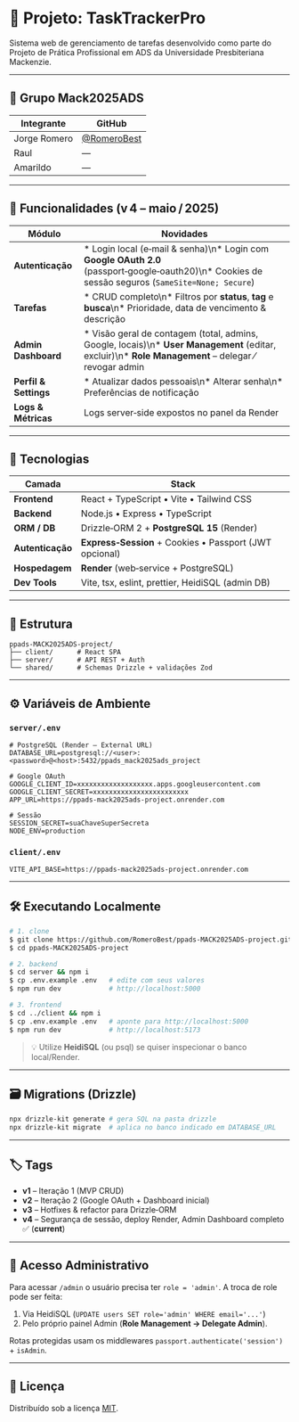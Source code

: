 # 📌 Projeto: TaskTrackerPro

Sistema web de gerenciamento de tarefas desenvolvido como parte do Projeto de Prática Profissional em ADS da Universidade Presbiteriana Mackenzie.

---

## 👥 Grupo **Mack2025ADS**

| Integrante   | GitHub                                       |
| ------------ | -------------------------------------------- |
| Jorge Romero | [@RomeroBest](https://github.com/RomeroBest) |
| Raul         | —                                            |
| Amarildo     | —                                            |

---

## 🚀 Funcionalidades **(v 4 – maio / 2025)**

| Módulo                | Novidades                                                                                                                                              |
| --------------------- | ------------------------------------------------------------------------------------------------------------------------------------------------------ |
| **Autenticação**      | \* Login local (e‑mail & senha)\n\* Login com **Google OAuth 2.0** (passport‑google‑oauth20)\n\* Cookies de sessão seguros (`SameSite=None; Secure`)   |
| **Tarefas**           | \* CRUD completo\n\* Filtros por **status**, **tag** e **busca**\n\* Prioridade, data de vencimento & descrição                                        |
| **Admin Dashboard**   | \* Visão geral de contagem (total, admins, Google, locais)\n\* **User Management** (editar, excluir)\n\* **Role Management** – delegar ⁄ revogar admin |
| **Perfil & Settings** | \* Atualizar dados pessoais\n\* Alterar senha\n\* Preferências de notificação                                                                          |
| **Logs & Métricas**   | Logs server‑side expostos no panel da Render                                                                                                           |

---

## 🧰 Tecnologias

| Camada           | Stack                                                   |
| ---------------- | ------------------------------------------------------- |
| **Frontend**     | React + TypeScript • Vite • Tailwind CSS                |
| **Backend**      | Node.js • Express • TypeScript                          |
| **ORM / DB**     | Drizzle‑ORM 2 + **PostgreSQL 15** (Render)              |
| **Autenticação** | **Express‑Session** + Cookies • Passport (JWT opcional) |
| **Hospedagem**   | **Render** (web‑service + PostgreSQL)                   |
| **Dev Tools**    | Vite, tsx, eslint, prettier, HeidiSQL (admin DB)        |

---

## 📁 Estrutura

```text
ppads‑MACK2025ADS‑project/
├── client/      # React SPA
├── server/      # API REST + Auth
└── shared/      # Schemas Drizzle + validações Zod
```

---

## ⚙️ Variáveis de Ambiente

### `server/.env`

```env
# PostgreSQL (Render – External URL)
DATABASE_URL=postgresql://<user>:<password>@<host>:5432/ppads_mack2025ads_project

# Google OAuth
GOOGLE_CLIENT_ID=xxxxxxxxxxxxxxxxxxx.apps.googleusercontent.com
GOOGLE_CLIENT_SECRET=xxxxxxxxxxxxxxxxxxxxxxxx
APP_URL=https://ppads‑mack2025ads‑project.onrender.com

# Sessão
SESSION_SECRET=suaChaveSuperSecreta
NODE_ENV=production
```

### `client/.env`

```env
VITE_API_BASE=https://ppads‑mack2025ads‑project.onrender.com
```

---

## 🛠️ Executando Localmente

```bash
# 1. clone
$ git clone https://github.com/RomeroBest/ppads-MACK2025ADS-project.git
$ cd ppads-MACK2025ADS-project

# 2. backend
$ cd server && npm i
$ cp .env.example .env   # edite com seus valores
$ npm run dev            # http://localhost:5000

# 3. frontend
$ cd ../client && npm i
$ cp .env.example .env   # aponte para http://localhost:5000
$ npm run dev            # http://localhost:5173
```

> 💡  Utilize **HeidiSQL** (ou psql) se quiser inspecionar o banco local/Render.

---

## 🗃️ Migrations (Drizzle)

```bash
npx drizzle-kit generate # gera SQL na pasta drizzle
npx drizzle-kit migrate  # aplica no banco indicado em DATABASE_URL
```

---

## 🏷️ Tags

* **v1** – Iteração 1 (MVP CRUD)
* **v2** – Iteração 2 (Google OAuth + Dashboard inicial)
* **v3** – Hotfixes & refactor para Drizzle‑ORM
* **v4** – Segurança de sessão, deploy Render, Admin Dashboard completo ✅ (**current**)

---

## 🔐 Acesso Administrativo

Para acessar `/admin` o usuário precisa ter `role = 'admin'`. A troca de role pode ser feita:

1. Via HeidiSQL (`UPDATE users SET role='admin' WHERE email='...'`)
2. Pelo próprio painel Admin (**Role Management → Delegate Admin**).

Rotas protegidas usam os middlewares `passport.authenticate('session')` + `isAdmin`.

---

## 📝 Licença

Distribuído sob a licença [MIT](LICENSE).
